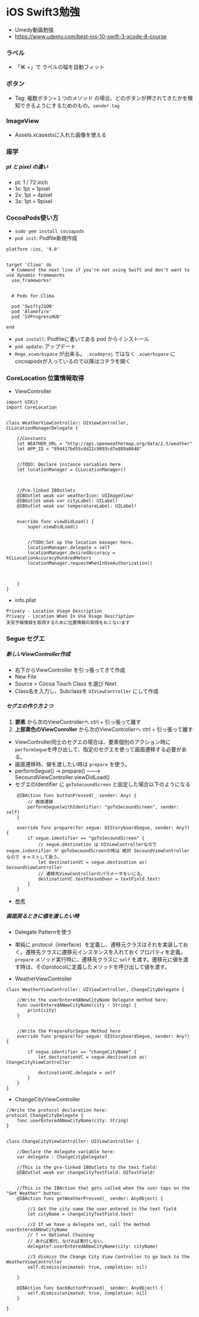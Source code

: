 # iOS Swift3勉強
- Umedy動画勉強
- https://www.udemy.com/best-ios-10-swift-3-xcode-8-course

### ラベル
- 「⌘ +」で ラベルの幅を自動フィット

### ボタン
- Tag: 複数ボタン=１つのメソッド の場合、どのボタンが押されてきたかを検知できるようにするためのもの。`sender.tag`

### ImageView
- Assets.xcasestsに入れた画像を使える


### 座学
##### pt と pixel の違い
- pt:  1 / 72 inch
- 1x: 1pt = 1pixel
- 2x: 1pt = 4pixel
- 3x: 1pt = 9pixel


### CocoaPods使い方
- `sudo gem install cocoapods`
- `pod init`: Podfile新規作成

```
platform :ios, '9.0'


target 'Clima' do
  # Comment the next line if you're not using Swift and don't want to use dynamic frameworks
  use_frameworks!


  # Pods for Clima

  pod 'SwiftyJSON'
  pod 'Alamofire'
  pod 'SVProgressHUD'
  
end
```
- `pod install`: Podfileに書いてある pod からインストール
- `pod update`: アップデート
- `Hoge.xcworkspace` が出来る。 `.xcodeproj` ではなく `.xcworkspace` にcocoapodsが入っているので以降はコチラを開く


### CoreLocation 位置情報取得


- ViewController

```
import UIKit
import CoreLocation


class WeatherViewController: UIViewController, CLLocationManagerDelegate {
    
    //Constants
    let WEATHER_URL = "http://api.openweathermap.org/data/2.5/weather"
    let APP_ID = "894417bd55cdd22c9093cd7e889a8648"
    

    //TODO: Declare instance variables here
    let locationManager = CLLocationManager()
    

    
    //Pre-linked IBOutlets
    @IBOutlet weak var weatherIcon: UIImageView!
    @IBOutlet weak var cityLabel: UILabel!
    @IBOutlet weak var temperatureLabel: UILabel!

    
    override func viewDidLoad() {
        super.viewDidLoad()
        
        
        //TODO:Set up the location manager here.
        locationManager.delegate = self
        locationManager.desiredAccuracy = kCLLocationAccuracyHundredMeters
        locationManager.requestWhenInUseAuthorization()
    
        
        
    }
}
```

- info.plist

```
Privacy - Location Usage Description
Privacy - Location When In Use Usage Description
天気予報情報を取得するために位置情報の取得をおこないます
```


### Segue セグエ
##### 新しいViewController作成
- 右下からViewController を引っ張ってきて作成
- New File
- Source > Cocoa Touch Class を選び Next
- Class名を入力し、Subclassを `UIViewController` にして作成

##### セグエの作り方２つ
1. **要素** から次のViewControllerへ ctrl + 引っ張って離す
2. **上部黄色のViewConroller** から次のViewControllerへ ctrl + 引っ張って離す

- ViewController同士のセグエの場合は、要素個別のアクション時に`performSegue`を呼び出して、指定のセグエを使って画面遷移する必要がある。
- 画面遷移時、値を渡したい時は `prepare` を使う。
- performSegue() -> prepare() ---> SecoundViewController.viewDidLoad()
- セグエのIdentifier に `goToSecoundScreen` と設定した場合以下のようになる

```
    @IBAction func buttonPressed(_ sender: Any) {
        // 画面遷移
        performSegue(withIdentifier: "goToSecoundScreen", sender: self)
    }
    
    override func prepare(for segue: UIStoryboardSegue, sender: Any?) {
        if segue.identifier == "goToSecoundScreen" {
            // segue.destination は UIViewControllerなので segue.indentifier が goToSecoundScreenの時は 絶対 SecoundViewController なので キャストして扱う。
            let destinationVC = segue.destination as! SecoundViewController
            // 遷移先ViewControllerのパラメータをいじる。
            destinationVC.textPassedOver = textField.text!
        }
    }

```
- [参考](http://qiita.com/treastrain/items/8c298886cc8f3cf124f2)

##### 画面戻るときに値を渡したい時
- Delegate Patternを使う
- 単純に protocol（interface）を定義し、遷移元クラスはそれを実装しておく。遷移先クラスに遷移元インスタンスを入れておくプロパティを定義。`prepare` メソッド実行時に、遷移先クラスに `self` を渡す。遷移元に値を渡す時は、そのprotocolに定義したメソッドを呼び出して値を渡す。

- WeatherViewController

```
class WeatherViewController: UIViewController, ChangeCityDelegate {

    //Write the userEnteredANewCityName Delegate method here:
    func userEnteredANewCityName(city : String) {
        print(city)
    }

    
    //Write the PrepareForSegue Method here
    override func prepare(for segue: UIStoryboardSegue, sender: Any?) {
        
        if segue.identifier == "changeCityName" {
            let destinationVC = segue.destination as! ChangeCityViewController
            
            destinationVC.delegate = self
        }
    }
}
```
- ChangeCityViewController

```
//Write the protocol declaration here:
protocol ChangeCityDelegate {
    func userEnteredANewCityName(city: String)
}


class ChangeCityViewController: UIViewController {
    
    //Declare the delegate variable here:
    var delegate : ChangeCityDelegate?
    
    //This is the pre-linked IBOutlets to the text field:
    @IBOutlet weak var changeCityTextField: UITextField!

    
    //This is the IBAction that gets called when the user taps on the "Get Weather" button:
    @IBAction func getWeatherPressed(_ sender: AnyObject) {
        
        //1 Get the city name the user entered in the text field
        let cityName = changeCityTextField.text!
        
        //2 If we have a delegate set, call the method userEnteredANewCityName
        // ? => Optional Chaining
        // あれば実行、なければ実行しない。
        delegate?.userEnteredANewCityName(city: cityName)
        
        //3 dismiss the Change City View Controller to go back to the WeatherViewController
        self.dismiss(animated: true, completion: nil)
        
    }
    
    @IBAction func backButtonPressed(_ sender: AnyObject) {
        self.dismiss(animated: true, completion: nil)
    }
    
}
```
